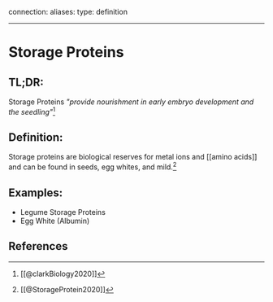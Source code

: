 
connection:
aliases: 
type: definition

---

# Storage Proteins

## TL;DR:
Storage Proteins *"provide nourishment in early embryo development and the seedling"*[^1]

## Definition:
Storage proteins are biological reserves for metal ions and [[amino acids]] and can be found in seeds, egg whites, and mild.[^2]

## Examples:
- Legume Storage Proteins
- Egg White (Albumin)

## References
[^1]: [[@clarkBiology2020]]
[^2]: [[@StorageProtein2020]]